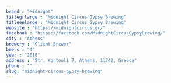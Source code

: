 ```yaml
---
brand : "Midnight"
titlegrlarge : "Midnight Circus Gypsy Brewing"
titleenlarge : "Midnight Circus Gypsy Brewing"
website : "https://midnightcircus.gr/"
facebook : "https://facebook.com/MidnightCircusGypsyBrewing/"
city : "Athens"
brewery : "Client Brewer"
beers : "4"
year : "2018"
address : "Str. Kontouli 7, Athens, 11742, Greece"
phone : ""
slug: "midnight-circus-gypsy-brewing"
---
```

